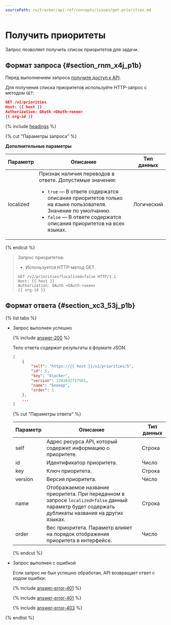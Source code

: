 ```yaml
---
sourcePath: ru/tracker/api-ref/concepts/issues/get-priorities.md
---
```

# Получить приоритеты

Запрос позволяет получить список приоритетов для задачи.

## Формат запроса {#section_rnm_x4j_p1b}

Перед выполнением запроса [получите доступ к API](../access.md).

Для получения списка приоритетов используйте HTTP-запрос с методом `GET`:

```json
GET /v2/priorities
Host: {{ host }}
Authorization: OAuth <OAuth-токен>
{{ org-id }}
```

{% include [headings](../../../_includes/tracker/api/headings.md) %}

{% cut "Параметры запроса" %}

**Дополнительные параметры**

Параметр | Описание | Тип данных
----- | ----- | -----
localized |  Признак наличия переводов в ответе. Допустимые значения: <ul><li>`true` — В ответе содержатся описания приоритетов только на языке пользователя. Значение по умолчанию.</li><li>`false` — В ответе содержатся описания приоритетов на всех языках.</li></ul> | Логический

{% endcut %}

> Запрос приоритетов:
> 
> - Используется HTTP-метод GET.
> 
> ```
> GET /v2/priorities?localized=false HTTP/1.1
> Host: {{ host }}
> Authorization: OAuth <OAuth-токен>
> {{ org-id }}
> ```

## Формат ответа {#section_xc3_53j_p1b}

{% list tabs %}

- Запрос выполнен успешно

    {% include [answer-200](../../../_includes/tracker/api/answer-200.md) %} 

    Тело ответа содержит результаты в формате JSON.
    
    ```json
    [
        {
            "self": "https://{{ host }}/v2/priorities/5",
            "id": 5,
            "key": "blocker",
            "version": 1341632717561,
            "name": "Блокер",
            "order": 5
        },
        ...
    ]  
    ```
    
    {% cut "Параметры ответа" %}

    Параметр | Описание | Тип данных
    ----- | ----- | -----
    self | Адрес ресурса API, который содержит информацию о приоритете. | Строка
    id | Идентификатор приоритета. | Число
    key | Ключ приоритета. | Строка
    version | Версия приоритета. | Число
    name | Отображаемое название приоритета. При переданном в запросе `localized=false` данный параметр будет содержать дубликаты названия на других языках. | Строка
    order | Вес приоритета. Параметр влияет на порядок отображения приоритета в интерфейсе. | Число

    {% endcut %}

- Запрос выполнен с ошибкой

    Если запрос не был успешно обработан, API возвращает ответ с кодом ошибки:

    {% include [answer-error-401](../../../_includes/tracker/api/answer-error-400.md) %}

    {% include [answer-error-401](../../../_includes/tracker/api/answer-error-401.md) %}

    {% include [answer-error-403](../../../_includes/tracker/api/answer-error-403.md) %}

{% endlist %}
